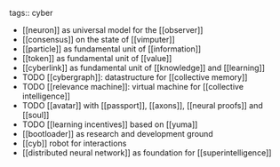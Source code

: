 tags:: cyber

- [[neuron]] as universal model for the [[observer]]
- [[consensus]] on the state of [[vimputer]]
- [[particle]] as fundamental unit of [[information]]
- [[token]] as fundamental unit of [[value]]
- [[cyberlink]] as fundamental unit of [[knowledge]] and [[learning]]
- TODO [[cybergraph]]: datastructure for [[collective memory]]
- TODO [[relevance machine]]: virtual machine for [[collective intelligence]]
- TODO [[avatar]] with [[passport]], [[axons]], [[neural proofs]] and [[soul]]
- TODO [[learning incentives]] based on [[yuma]]
- [[bootloader]] as research and development ground
- [[cyb]] robot for interactions
- [[distributed neural network]] as foundation for [[superintelligence]]